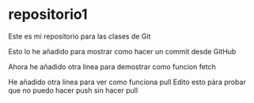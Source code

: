 # repositorio1
Este es mi repositorio para las clases de Git

Esto lo he añadido para mostrar como hacer un commit desde GitHub


Ahora he añadido otra linea para demostrar como funcion fetch

He añadido otra linea para ver como funciona pull 
Edito esto pàra probar que no puedo hacer push sin hacer pull 
